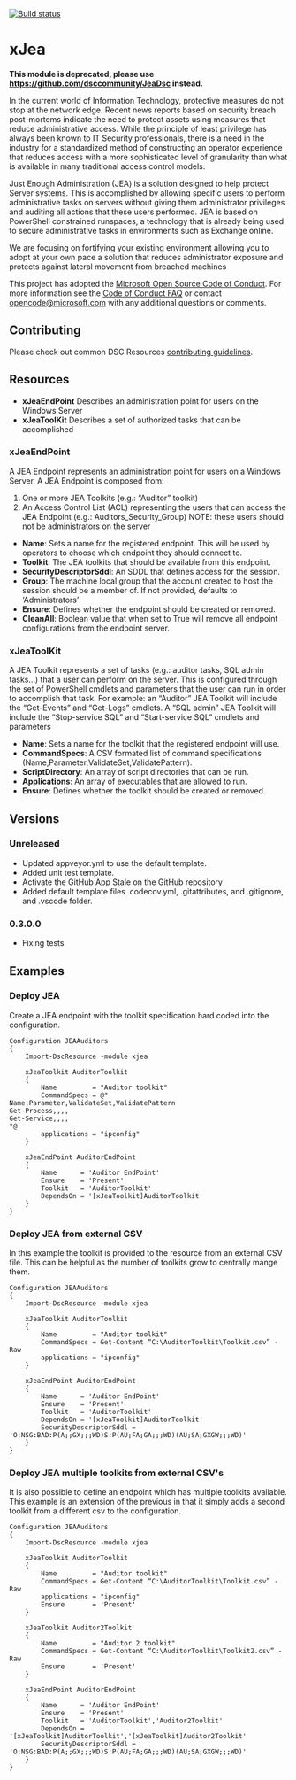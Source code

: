 [![Build status](https://ci.appveyor.com/api/projects/status/4jmq6scy093kf5hi/branch/master?svg=true)](https://ci.appveyor.com/project/PowerShell/xjea/branch/master)

# xJea

**This module is deprecated, please use https://github.com/dsccommunity/JeaDsc instead.**

In the current world of Information Technology, protective measures do not stop at the network edge. Recent news reports based on security breach post-mortems indicate the need to protect assets using measures that reduce administrative access. While the principle of least privilege has always been known to IT Security professionals, there is a need in the industry for a standardized method of constructing an operator experience that reduces access with a more sophisticated level of granularity than what is available in many traditional access control models.

Just Enough Administration (JEA) is a solution designed to help protect Server systems. This is accomplished by allowing specific users to perform administrative tasks on servers without giving them administrator privileges and auditing all actions that these users performed. JEA is based on PowerShell constrained runspaces, a technology that is already being used to secure administrative tasks in environments such as Exchange online.

We are focusing on fortifying your existing environment allowing you to adopt at your own pace a solution that reduces administrator exposure and protects against lateral movement from breached machines

This project has adopted the [Microsoft Open Source Code of Conduct](https://opensource.microsoft.com/codeofconduct/).
For more information see the [Code of Conduct FAQ](https://opensource.microsoft.com/codeofconduct/faq/) or contact [opencode@microsoft.com](mailto:opencode@microsoft.com) with any additional questions or comments.


## Contributing
Please check out common DSC Resources [contributing guidelines](https://github.com/PowerShell/DscResource.Kit/blob/master/CONTRIBUTING.md).

## Resources

* **xJeaEndPoint** Describes an administration point for users on the Windows Server
* **xJeaToolKit** Describes a set of authorized tasks that can be accomplished

### xJeaEndPoint

A JEA Endpoint represents an administration point for users on a Windows Server. A JEA Endpoint is composed from:
1. One or more JEA Toolkits (e.g.: “Auditor” toolkit)
2. An Access Control List (ACL) representing the users that can access the JEA Endpoint (e.g.: Auditors_Security_Group) NOTE: these users should not be administrators on the server

* **Name**: Sets a name for the registered endpoint. This will be used by operators to choose which endpoint they should connect to.
* **Toolkit**: The JEA toolkits that should be available from this endpoint.
* **SecurityDescriptorSddl**: An SDDL that defines access for the session.
* **Group**: The machine local group that the account created to host the session should be a member of. If not provided, defaults to ‘Administrators’
* **Ensure**: Defines whether the endpoint should be created or removed.
* **CleanAll**: Boolean value that when set to True will remove all endpoint configurations from the endpoint server.

### xJeaToolKit

A JEA Toolkit represents a set of tasks (e.g.: auditor tasks, SQL admin tasks…) that a user can perform on the server. This is configured through the set of PowerShell cmdlets and parameters that the user can run in order to accomplish that task. For example: an “Auditor” JEA Toolkit will include the “Get-Events” and “Get-Logs” cmdlets. A “SQL admin” JEA Toolkit will include the “Stop-service SQL” and “Start-service SQL” cmdlets and parameters

* **Name**: Sets a name for the toolkit that the registered endpoint will use.
* **CommandSpecs**: A CSV formated list of command specifications (Name,Parameter,ValidateSet,ValidatePattern).
* **ScriptDirectory**: An array of script directories that can be run.
* **Applications**: An array of executables that are allowed to run.
* **Ensure**: Defines whether the toolkit should be created or removed.

## Versions

### Unreleased

* Updated appveyor.yml to use the default template.
* Added unit test template.
* Activate the GitHub App Stale on the GitHub repository
* Added default template files .codecov.yml, .gitattributes, and .gitignore, and
  .vscode folder.

### 0.3.0.0

* Fixing tests

## Examples
### Deploy JEA

Create a JEA endpoint with the toolkit specification hard coded into the configuration.

```
Configuration JEAAuditors
{
    Import-DscResource -module xjea

    xJeaToolkit AuditorToolkit
    {
        Name         = "Auditor toolkit"
        CommandSpecs = @"
Name,Parameter,ValidateSet,ValidatePattern
Get-Process,,,,
Get-Service,,,,
"@
        applications = "ipconfig"
    }

    xJeaEndPoint AuditorEndPoint
    {
        Name      = 'Auditor EndPoint'
        Ensure    = 'Present'
        Toolkit   = 'AuditorToolkit'
        DependsOn = '[xJeaToolkit]AuditorToolkit'
    }
}
```

### Deploy JEA from external CSV

In this example the toolkit is provided to the resource from an external CSV file. This can be helpful as the number of toolkits grow to centrally mange them.

```
Configuration JEAAuditors
{
    Import-DscResource -module xjea

    xJeaToolkit AuditorToolkit
    {
        Name         = "Auditor toolkit"
        CommandSpecs = Get-Content “C:\AuditorToolkit\Toolkit.csv” -Raw
        applications = "ipconfig"
    }

    xJeaEndPoint AuditorEndPoint
    {
        Name      = 'Auditor EndPoint'
        Ensure    = 'Present'
        Toolkit   = 'AuditorToolkit'
        DependsOn = '[xJeaToolkit]AuditorToolkit'
        SecurityDescriptorSddl = 'O:NSG:BAD:P(A;;GX;;;WD)S:P(AU;FA;GA;;;WD)(AU;SA;GXGW;;;WD)'
    }
}
```
### Deploy JEA multiple toolkits from external CSV's

It is also possible to define an endpoint which has multiple toolkits available. This example is an extension of the previous in that it simply adds a second toolkit from a different csv to the configuration.

```
Configuration JEAAuditors
{
    Import-DscResource -module xjea

    xJeaToolkit AuditorToolkit
    {
        Name         = "Auditor toolkit"
        CommandSpecs = Get-Content “C:\AuditorToolkit\Toolkit.csv” -Raw
        applications = "ipconfig"
        Ensure       = 'Present'
    }

    xJeaToolkit Auditor2Toolkit
    {
        Name         = "Auditor 2 toolkit"
        CommandSpecs = Get-Content “C:\AuditorToolkit\Toolkit2.csv” -Raw
        Ensure       = 'Present'
    }

    xJeaEndPoint AuditorEndPoint
    {
        Name      = 'Auditor EndPoint'
        Ensure    = 'Present'
        Toolkit   = 'AuditorToolkit','Auditor2Toolkit'
        DependsOn = '[xJeaToolkit]AuditorToolkit','[xJeaToolkit]Auditor2Toolkit'
        SecurityDescriptorSddl = 'O:NSG:BAD:P(A;;GX;;;WD)S:P(AU;FA;GA;;;WD)(AU;SA;GXGW;;;WD)'
    }
}
```
